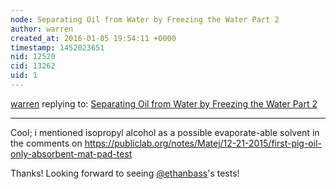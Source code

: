 ```yaml
---
node: Separating Oil from Water by Freezing the Water Part 2
author: warren
created_at: 2016-01-05 19:54:11 +0000
timestamp: 1452023651
nid: 12520
cid: 13262
uid: 1
---
```




[warren](../profile/warren) replying to: [Separating Oil from Water by Freezing the Water Part 2](../notes/Matej/12-15-2015/separating-oil-from-water-by-freezing-the-water-part-2)

----
Cool; i mentioned isopropyl alcohol as a possible evaporate-able solvent in the comments on https://publiclab.org/notes/Matej/12-21-2015/first-pig-oil-only-absorbent-mat-pad-test

Thanks! Looking forward to seeing [@ethanbass](/profile/ethanbass)'s tests!